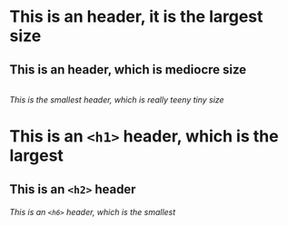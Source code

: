 # <h1> This is an header, it is the largest size
## <h2> This is an  header, which is mediocre size
###### <h6> This is the smallest  header, which is really teeny tiny size

# This is an `<h1>` header, which is the largest

## This is an `<h2>` header

###### This is an `<h6>` header, which is the smallest
